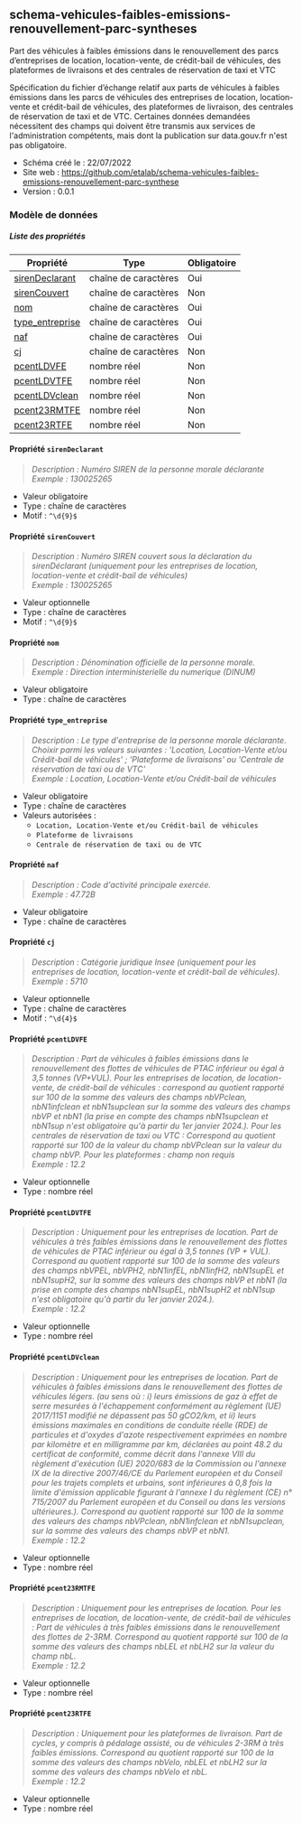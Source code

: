 <MenuSchema />

## schema-vehicules-faibles-emissions-renouvellement-parc-syntheses

Part des véhicules à faibles émissions dans le renouvellement des parcs d’entreprises de location, location-vente, de crédit-bail de véhicules, des plateformes de livraisons et des centrales de réservation de taxi et VTC

Spécification du fichier d’échange relatif aux parts de véhicules à faibles émissions dans les parcs de véhicules des entreprises de location, location-vente et crédit-bail de véhicules, des plateformes de livraison, des centrales de réservation de taxi et de VTC. Certaines données demandées nécessitent des champs qui doivent être transmis aux services de l'administration compétents, mais dont la publication sur data.gouv.fr n'est pas obligatoire.

- Schéma créé le : 22/07/2022
- Site web : https://github.com/etalab/schema-vehicules-faibles-emissions-renouvellement-parc-synthese
- Version : 0.0.1

### Modèle de données


##### Liste des propriétés

| Propriété | Type | Obligatoire |
| -- | -- | -- |
| [sirenDeclarant](#propriete-sirendeclarant) | chaîne de caractères  | Oui |
| [sirenCouvert](#propriete-sirencouvert) | chaîne de caractères  | Non |
| [nom](#propriete-nom) | chaîne de caractères  | Oui |
| [type_entreprise](#propriete-type-entreprise) | chaîne de caractères  | Oui |
| [naf](#propriete-naf) | chaîne de caractères  | Oui |
| [cj](#propriete-cj) | chaîne de caractères  | Non |
| [pcentLDVFE](#propriete-pcentldvfe) | nombre réel  | Non |
| [pcentLDVTFE](#propriete-pcentldvtfe) | nombre réel  | Non |
| [pcentLDVclean](#propriete-pcentldvclean) | nombre réel  | Non |
| [pcent23RMTFE](#propriete-pcent23rmtfe) | nombre réel  | Non |
| [pcent23RTFE](#propriete-pcent23rtfe) | nombre réel  | Non |

#### Propriété `sirenDeclarant`

> *Description : Numéro SIREN de la personne morale déclarante*<br/>*Exemple : 130025265*
- Valeur obligatoire
- Type : chaîne de caractères
- Motif : `^\d{9}$`

#### Propriété `sirenCouvert`

> *Description : Numéro SIREN couvert sous la déclaration du sirenDéclarant (uniquement pour les entreprises de location, location-vente et crédit-bail de véhicules)*<br/>*Exemple : 130025265*
- Valeur optionnelle
- Type : chaîne de caractères
- Motif : `^\d{9}$`

#### Propriété `nom`

> *Description : Dénomination officielle de la personne morale.*<br/>*Exemple : Direction interministerielle du numerique (DINUM)*
- Valeur obligatoire
- Type : chaîne de caractères

#### Propriété `type_entreprise`

> *Description : Le type d'entreprise de la personne morale déclarante. Choixir parmi les valeurs suivantes : 'Location, Location-Vente et/ou Crédit-bail de véhicules' ; 'Plateforme de livraisons' ou 'Centrale de réservation de taxi ou de VTC'*<br/>*Exemple : Location, Location-Vente et/ou Crédit-bail de véhicules*
- Valeur obligatoire
- Type : chaîne de caractères
- Valeurs autorisées : 
    - `Location, Location-Vente et/ou Crédit-bail de véhicules`
    - `Plateforme de livraisons`
    - `Centrale de réservation de taxi ou de VTC`

#### Propriété `naf`

> *Description : Code d'activité principale exercée.*<br/>*Exemple : 47.72B*
- Valeur obligatoire
- Type : chaîne de caractères

#### Propriété `cj`

> *Description : Catégorie juridique Insee (uniquement pour les entreprises de location, location-vente et crédit-bail de véhicules).*<br/>*Exemple : 5710*
- Valeur optionnelle
- Type : chaîne de caractères
- Motif : `^\d{4}$`

#### Propriété `pcentLDVFE`

> *Description : Part de véhicules à faibles émissions dans le renouvellement des flottes de véhicules de PTAC inférieur ou égal à 3,5 tonnes (VP+VUL). 
 Pour les entreprises de location, de location-vente, de crédit-bail de véhicules : correspond au quotient rapporté sur 100 de la somme des valeurs des champs nbVPclean, nbN1infclean et nbN1supclean sur la somme des valeurs des champs nbVP et nbN1 (la prise en compte des champs nbN1supclean et nbN1sup n'est obligatoire qu'à partir du 1er janvier 2024.). 
 Pour les centrales de réservation de taxi ou VTC :  Correspond au quotient rapporté sur 100 de la valeur du champ nbVPclean sur la valeur du champ nbVP. 
 Pour les plateformes : champ non requis*<br/>*Exemple : 12.2*
- Valeur optionnelle
- Type : nombre réel

#### Propriété `pcentLDVTFE`

> *Description : Uniquement pour les entreprises de location. 
 Part de véhicules à très faibles émissions dans le renouvellement des flottes de véhicules de PTAC inférieur ou égal à 3,5 tonnes (VP + VUL). 
Correspond au quotient rapporté sur 100 de la somme des valeurs des champs nbVPEL, nbVPH2, nbN1infEL, nbN1infH2, nbN1supEL et nbN1supH2, sur la somme des valeurs des champs nbVP et nbN1 (la prise en compte des champs nbN1supEL, nbN1supH2 et nbN1sup n'est obligatoire qu'à partir du 1er janvier 2024.).*<br/>*Exemple : 12.2*
- Valeur optionnelle
- Type : nombre réel

#### Propriété `pcentLDVclean`

> *Description : Uniquement pour les entreprises de location. 
Part de véhicules à faibles émissions dans le renouvellement des flottes de véhicules légers. (au sens où : 
 i) leurs émissions de gaz à effet de serre mesurées à l'échappement conformément au règlement (UE) 2017/1151 modifié ne dépassent pas 50 gCO2/km, et 
 ii) leurs émissions maximales en conditions de conduite réelle (RDE) de particules et d'oxydes d'azote respectivement exprimées en nombre par kilomètre et en milligramme par km, déclarées au point 48.2 du certificat de conformité, comme décrit dans l'annexe VIII du règlement d'exécution (UE) 2020/683 de la Commission ou l'annexe IX de la directive 2007/46/CE du Parlement européen et du Conseil pour les trajets complets et urbains, sont inférieures à 0,8 fois la limite d'émission applicable figurant à l'annexe I du règlement (CE) n° 715/2007 du Parlement européen et du Conseil ou dans les versions ultérieures.). 
Correspond au quotient rapporté sur 100 de la somme des valeurs des champs nbVPclean, nbN1infclean et nbN1supclean, sur la somme des valeurs des champs nbVP et nbN1.*<br/>*Exemple : 12.2*
- Valeur optionnelle
- Type : nombre réel

#### Propriété `pcent23RMTFE`

> *Description : Uniquement pour les entreprises de location. 
 Pour les entreprises de location, de location-vente, de crédit-bail de véhicules : Part de véhicules à très faibles émissions dans le renouvellement des flottes de 2-3RM. 
Correspond au quotient rapporté sur 100 de la somme des valeurs des champs nbLEL et nbLH2 sur la valeur du champ nbL.*<br/>*Exemple : 12.2*
- Valeur optionnelle
- Type : nombre réel

#### Propriété `pcent23RTFE`

> *Description : Uniquement pour les plateformes de livraison. 
Part de cycles, y compris à pédalage assisté, ou de véhicules 2-3RM à très faibles émissions. Correspond au quotient rapporté sur 100 de la somme des valeurs des champs nbVelo, nbLEL et nbLH2 sur la somme des valeurs des champs nbVelo et nbL.*<br/>*Exemple : 12.2*
- Valeur optionnelle
- Type : nombre réel

